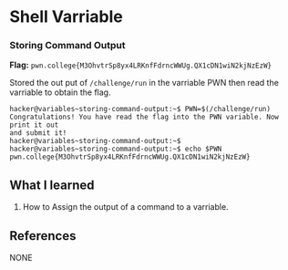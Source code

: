 # Shell Varriable 

### Storing Command Output 

**Flag:** `pwn.college{M3OhvtrSp8yx4LRKnfFdrncWWUg.QX1cDN1wiN2kjNzEzW}`

Stored the out put of `/challenge/run` in the varriable PWN then read the varriable to obtain the flag. 

```
hacker@variables~storing-command-output:~$ PWN=$(/challenge/run)
Congratulations! You have read the flag into the PWN variable. Now print it out 
and submit it!
hacker@variables~storing-command-output:~$ 
hacker@variables~storing-command-output:~$ echo $PWN
pwn.college{M3OhvtrSp8yx4LRKnfFdrncWWUg.QX1cDN1wiN2kjNzEzW}
```

## What I learned

1. How to Assign the output of a command to a varriable.

## References

NONE
